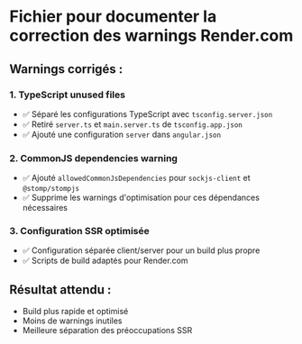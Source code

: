 # Fichier pour documenter la correction des warnings Render.com

## Warnings corrigés :

### 1. **TypeScript unused files**
- ✅ Séparé les configurations TypeScript avec `tsconfig.server.json`
- ✅ Retiré `server.ts` et `main.server.ts` de `tsconfig.app.json`
- ✅ Ajouté une configuration `server` dans `angular.json`

### 2. **CommonJS dependencies warning**
- ✅ Ajouté `allowedCommonJsDependencies` pour `sockjs-client` et `@stomp/stompjs`
- ✅ Supprime les warnings d'optimisation pour ces dépendances nécessaires

### 3. **Configuration SSR optimisée**
- ✅ Configuration séparée client/server pour un build plus propre
- ✅ Scripts de build adaptés pour Render.com

## Résultat attendu :
- Build plus rapide et optimisé
- Moins de warnings inutiles
- Meilleure séparation des préoccupations SSR

